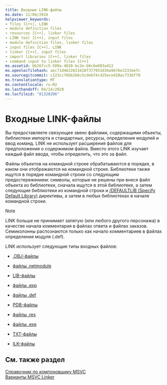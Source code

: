 ```yaml
---
title: Входные LINK-файлы
ms.date: 11/04/2016
helpviewer_keywords:
- files [C++], LINK
- module definition files
- resources [C++], linker files
- LINK tool [C++], input files
- module definition files, linker files
- input files [C++], LINK
- linker [C++], input files
- import libraries [C++], linker files
- command input to linker files [C++]
ms.assetid: bb26fcc5-509a-4620-bc3e-b6c6e603a412
ms.openlocfilehash: aec71d4622821618f377953d36a9676e2233eefc
ms.sourcegitcommit: c123cc76bb2b6c5cde6f4c425ece420ac733bf70
ms.translationtype: MT
ms.contentlocale: ru-RU
ms.lasthandoff: 04/14/2020
ms.locfileid: "81328206"
---
```

# <a name="link-input-files"></a>Входные LINK-файлы

Вы предоставляете связующее звено файлами, содержащими объекты, библиотеки импорта и стандартных, ресурсы, определения модулей и ввод команд. LINK не использует расширения файлов для предположения о содержимом файла. Вместо этого LINK изучает каждый файл ввода, чтобы определить, что это за файл.

Файлы объектов на командной строке обрабатываются в порядке, в каком они отображаются на командной строке. Библиотеки также ищутся в порядке командной строки со следующим предостережением: символы, которые не решены при внеся файл объекта из библиотеки, сначала ищутся в этой библиотеке, а затем следующие библиотеки из командной строки и [/DEFAULTLIB (Specify Default Library)](defaultlib-specify-default-library.md) директивы, а затем в любых библиотеках в начале командной строки.

> [!NOTE]
> LINK больше не принимает запятую (или любого другого персонажа) в качестве начала комментария в файлах ответа и файлах заказов. Семиколонны распознаются только как начало комментариев в файлах определения модуля (.def).

LINK использует следующие типы входных файлов:

- [.OBJ-файлы](dot-obj-files-as-linker-input.md)

- [файлы .netmodule](netmodule-files-as-linker-input.md)

- [LIB-файлы](dot-lib-files-as-linker-input.md)

- [файлы .exp](dot-exp-files-as-linker-input.md)

- [файлы .def](dot-def-files-as-linker-input.md)

- [PDB-файлы](dot-pdb-files-as-linker-input.md)

- [файлы .res](dot-res-files-as-linker-input.md)

- [файлы .exe](dot-exe-files-as-linker-input.md)

- [TXT-файлы](dot-txt-files-as-linker-input.md)

- [ILK-файлы](dot-ilk-files-as-linker-input.md)

## <a name="see-also"></a>См. также раздел

[Справочник по компоновщику MSVC](linking.md)<br/>
[Варианты MSVC Linker](linker-options.md)
